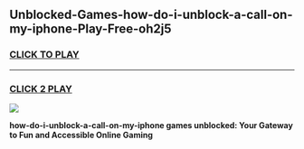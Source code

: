 
## Unblocked-Games-how-do-i-unblock-a-call-on-my-iphone-Play-Free-oh2j5
<h3>
<a href="https://premium76.site?title=how-do-i-unblock-a-call-on-my-iphone&ref=10A">CLICK TO PLAY</a></h3>
<hr>

<h3>
<a href="https://premium76.site?title=how-do-i-unblock-a-call-on-my-iphone&ref=10A">CLICK 2 PLAY</a>
  
</h3>

<a href="https://premium76.site?title=how-do-i-unblock-a-call-on-my-iphone&ref=10A"><img src="https://clearcache.store/games.png"></a>


**how-do-i-unblock-a-call-on-my-iphone games unblocked: Your Gateway to Fun and Accessible Online Gaming**
